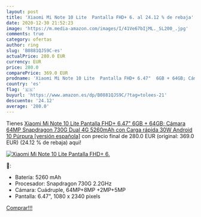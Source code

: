 ```yaml
---
layout: post
title: 'Xiaomi Mi Note 10 Lite  Pantalla FHD+ 6. al 24.12 % de rebaja'
date: 2020-12-30 21:52:23
image: 'https://m.media-amazon.com/images/I/41Ve67bIjML._SL200_.jpg'
comments: true
category: ofertas
author: ring
slug: 'B0881QJS9C-es'
actualPrice: 280.0 EUR
currency: EUR
price: 280.0
comparePrice: 369.0 EUR
prodname: 'Xiaomi Mi Note 10 Lite  Pantalla FHD+ 6.47"  6GB + 64GB; Cámara 64MP  Snapdragon 730G  Dual 4G  5260mAh con Carga rápida 30W  Android 10  Púrpura [versión española]'
country: 'es'
flag: '🇪🇸'
buyurl: 'https://www.amazon.es/dp/B0881QJS9C/?tag=tolees-21'
descuento: '24.12'
average: '280.0'
---
```


Tienes [Xiaomi Mi Note 10 Lite  Pantalla FHD+ 6.47"  6GB + 64GB; Cámara 64MP  Snapdragon 730G  Dual 4G  5260mAh con Carga rápida 30W  Android 10  Púrpura [versión española]](https://www.amazon.es/dp/B0881QJS9C/?tag=tolees-21) con precio final de  280.0 EUR (original: 369.0 EUR) (24.12 %  de rebaja) aqui!

[![Xiaomi Mi Note 10 Lite  Pantalla FHD+ 6.](https://m.media-amazon.com/images/I/41Ve67bIjML._SL200_.jpg)](https://www.amazon.es/dp/B0881QJS9C/?tag=tolees-21)

🔎:

- Batería: 5260 mAh
- Procesador: Snapdragon 730G 2.2GHz
- Cámara: Cuádruple, 64MP+8MP +2MP+5MP
- Pantalla: 6.47", 1080 x 2340 pixels

[Comprar!!!](https://www.amazon.es/dp/B0881QJS9C/?tag=tolees-21)
